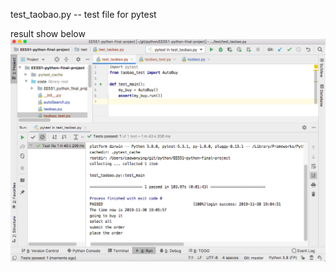 test_taobao.py -- test file for pytest

result show below
![](https://github.com/AmilyLightman/EE551-python-final-project/raw/master/test/PytestPic.png "PytestPic")
